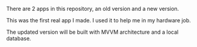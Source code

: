 There are 2 apps in this repository, an old version and a new version.

This was the first real app I made.
I used it to help me in my hardware job.

The updated version will be built with MVVM architecture and a local database.

